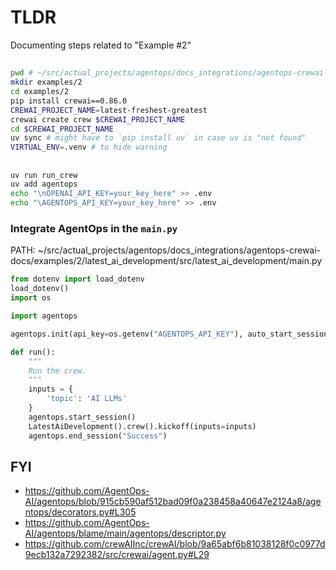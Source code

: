 # TLDR

Documenting steps related to "Example #2"

## 

```sh
pwd # ~/src/actual_projects/agentops/docs_integrations/agentops-crewai-docs
mkdir examples/2
cd examples/2
pip install crewai==0.86.0
CREWAI_PROJECT_NAME=latest-freshest-greatest
crewai create crew $CREWAI_PROJECT_NAME
cd $CREWAI_PROJECT_NAME
uv sync # might have to `pip install uv` in case uv is "not found"
VIRTUAL_ENV=.venv # to hide warning
```

## 

```sh
uv run run_crew 
uv add agentops
echo "\nOPENAI_API_KEY=your_key_here" >> .env
echo "\AGENTOPS_API_KEY=your_key_here" >> .env
```

### Integrate AgentOps in the `main.py`

PATH: ~/src/actual_projects/agentops/docs_integrations/agentops-crewai-docs/examples/2/latest_ai_development/src/latest_ai_development/main.py

```py - L2-L4
from dotenv import load_dotenv
load_dotenv()
import os
```

```py - L10-L12
import agentops

agentops.init(api_key=os.getenv("AGENTOPS_API_KEY"), auto_start_session=False)
```

```py - wrap the crew.kickoff() command with AgentOps
def run():
    """
    Run the crew.
    """
    inputs = {
        'topic': 'AI LLMs'
    }
    agentops.start_session()
    LatestAiDevelopment().crew().kickoff(inputs=inputs)
    agentops.end_session("Success")
```

## FYI

- https://github.com/AgentOps-AI/agentops/blob/915cb590af512bad09f0a238458a40647e2124a8/agentops/decorators.py#L305
- https://github.com/AgentOps-AI/agentops/blame/main/agentops/descriptor.py
- https://github.com/crewAIInc/crewAI/blob/9a65abf6b81038128f0c0977d9ecb132a7292382/src/crewai/agent.py#L29